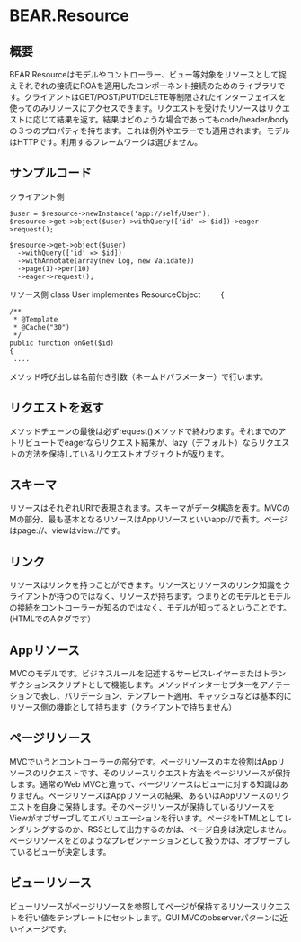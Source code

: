 # BEAR.Resource

## 概要

BEAR.Resourceはモデルやコントローラー、ビュー等対象をリソースとして捉えそれぞれの接続にROAを適用したコンポーネント接続のためのライブラリです。クライアントはGET/POST/PUT/DELETE等制限されたインターフェイスを使ってのみリソースにアクセスできます。リクエストを受けたリソースはリクエストに応じて結果を返す。結果はどのような場合であってもcode/header/bodyの３つのプロパティを持ちます。これは例外やエラーでも適用されます。モデルはHTTPです。利用するフレームワークは選びません。

## サンプルコード
クライアント側

    $user = $resource->newInstance('app://self/User');
    $resource->get->object($user)->withQuery(['id' => $id])->eager->request();
    
    $resource->get->object($user)
      ->withQuery(['id' => $id])
      ->withAnnotate(array(new Log, new Validate))
      ->page(1)->per(10)
      ->eager->request();
リソース側
    class User implementes ResourceObject
　　 {
     
    /**
     * @Template
     * @Cache("30")
     */
    public function onGet($id)
    {
     ....

メソッド呼び出しは名前付き引数（ネームドパラメーター）で行います。

## リクエストを返す

メソッドチェーンの最後は必ずrequest()メソッドで終わります。それまでのアトリビュートでeagerならリクエスト結果が、lazy（デフォルト）ならリクエストの方法を保持しているリクエストオブジェクトが返ります。


## スキーマ

リソースはそれぞれURIで表現されます。スキーマがデータ構造を表す。MVCのMの部分、最も基本となるリソースはAppリソースといいapp://で表す。ページはpage://、viewはview://です。

## リンク

リソースはリンクを持つことができます。リソースとリソースのリンク知識をクライアントが持つのではなく、リソースが持ちます。つまりどのモデルとモデルの接続をコントローラーが知るのではなく、モデルが知ってるということです。(HTMLでのAタグです）

## Appリソース
MVCのモデルです。ビジネスルールを記述するサービスレイヤーまたはトランザクションスクリプトとして機能します。メソッドインターセプターをアノテーションで表し、バリデーション、テンプレート適用、キャッシュなどは基本的にリソース側の機能として持ちます（クライアントで持ちません）

## ページリソース

MVCでいうとコントローラーの部分です。ページリソースの主な役割はAppリソースのリクエストです、そのリソースリクエスト方法をページリソースが保持します。通常のWeb MVCと違って、ページリソースはビューに対する知識はありません。ページリソースはAppリソースの結果、あるいはAppリソースのリクエストを自身に保持します。そのページリソースが保持しているリソースをViewがオブザーブしてエバリュエーションを行います。ページをHTMLとしてレンダリングするのか、RSSとして出力するのかは、ページ自身は決定しません。ぺージリソースをどのようなプレゼンテーションとして扱うかは、オブザーブしているビューが決定します。

## ビューリソース

ビューリソースがページリソースを参照してページが保持するリソースリクエストを行い値をテンプレートにセットします。GUI MVCのobserverパターンに近いイメージです。